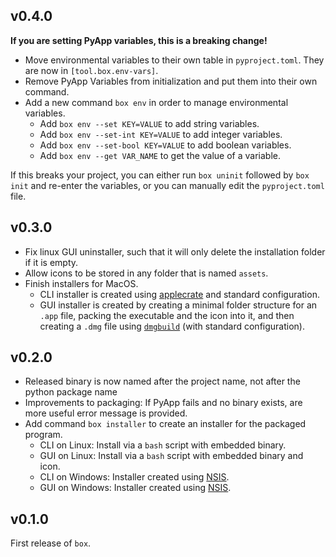 ## v0.4.0

**If you are setting PyApp variables, this is a breaking change!**

- Move environmental variables to their own table in `pyproject.toml`. They are now in `[tool.box.env-vars]`.
- Remove PyApp Variables from initialization and put them into their own command.
- Add a new command `box env` in order to manage environmental variables.
  - Add `box env --set KEY=VALUE` to add string variables.
  - Add `box env --set-int KEY=VALUE` to add integer variables.
  - Add `box env --set-bool KEY=VALUE` to add boolean variables.
  - Add `box env --get VAR_NAME` to get the value of a variable.

If this breaks your project, you can either run `box uninit` followed by `box init` and re-enter the variables, or you can manually edit the `pyproject.toml` file.

## v0.3.0

- Fix linux GUI uninstaller, such that it will only delete the installation folder if it is empty.
- Allow icons to be stored in any folder that is named `assets`.
- Finish installers for MacOS.
    - CLI installer is created using [applecrate](https://github.com/RhetTbull/applecrate) and standard configuration.
    - GUI installer is created by creating a minimal folder structure for an `.app` file, packing the executable and the icon into it, and then creating a `.dmg` file using [`dmgbuild`](https://github.com/dmgbuild/dmgbuild) (with standard configuration).

## v0.2.0

- Released binary is now named after the project name, not after the python package name
- Improvements to packaging: If PyApp fails and no binary exists, are more useful error message is provided.
- Add command `box installer` to create an installer for the packaged program.
    - CLI on Linux: Install via a `bash` script with embedded binary.
    - GUI on Linux: Install via a `bash` script with embedded binary and icon.
    - CLI on Windows: Installer created using [NSIS](https://nsis.sourceforge.io/Main_Page).
    - GUI on Windows: Installer created using [NSIS](https://nsis.sourceforge.io/Main_Page).

## v0.1.0

First release of `box`.
